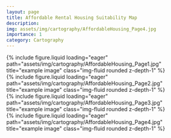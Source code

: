 ```yaml
---
layout: page
title: Affordable Rental Housing Suitability Map
description:
img: assets/img/cartography/AffordableHousing_Page4.jpg
importance: 1
category: Cartography
---
```



<div class="mt-3">
  {% include figure.liquid loading="eager" path="assets/img/cartography/AffordableHousing_Page1.jpg" title="example image" class="img-fluid rounded z-depth-1" %}
</div>
<div class="mt-3">
  {% include figure.liquid loading="eager" path="assets/img/cartography/AffordableHousing_Page2.jpg" title="example image" class="img-fluid rounded z-depth-1" %}
</div>
<div class="mt-3">
  {% include figure.liquid loading="eager" path="assets/img/cartography/AffordableHousing_Page3.jpg" title="example image" class="img-fluid rounded z-depth-1" %}
</div>
<div class="mt-3">
  {% include figure.liquid loading="eager" path="assets/img/cartography/AffordableHousing_Page4.jpg" title="example image" class="img-fluid rounded z-depth-1" %}
</div>
